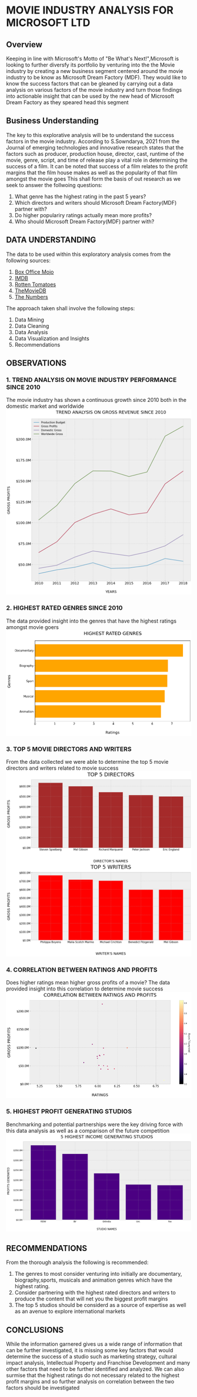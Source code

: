 # MOVIE INDUSTRY ANALYSIS FOR MICROSOFT LTD


## Overview

Keeping in line with Microsoft's Motto of "Be What's Next!",Microsoft is looking to further diversfy its portfolio by venturing into the the Movie industry by creating a new business segment centered around the movie industry to be know as Microsoft Dream Factory (MDF). They would like to know the success factors that can be gleaned by carrying out a data analysis on various factors of the movie industry and turn those findings into actionable insight that can be used by the new head of Microsoft Dream Factory as they speared head this segment


## Business Understanding

The key to this explorative analysis will be to understand the success factors in the movie industry. According to S.Sowndarya, 2021 from the Journal of emerging technologies and innovative research states that the factors such as producer, production house, director, cast, runtime of the movie, genre, script, and time of release play a vital role in determining the success of a film. It can be noted that success of a film relates to the profit margins that the film house makes as well as the popularity of that film amongst the movie goes
This shall form the basis of out research as we seek to answer the follwoing questions:
1. What genre has the highest rating in the past 5 years?
2. Which directors and writers should Microsoft Dream Factory(MDF) partner with?
3. Do higher populariry ratings actually mean more profits?
4. Who should Microsoft Dream Factory(MDF) partner with?

## DATA UNDERSTANDING
The data to be used within this exploratory analysis comes from the following sources:
1. [Box Office Mojo](https://www.boxofficemojo.com/)
2. [IMDB](https://www.imdb.com/)
3. [Rotten Tomatoes](https://www.rottentomatoes.com/)
4. [TheMovieDB](https://www.themoviedb.org/)
5. [The Numbers](https://www.the-numbers.com/)

The approach taken shall involve the following steps:
1. Data Mining
2. Data Cleaning
3. Data Analysis 
4. Data Visualization and Insights
5. Recommendations 

## OBSERVATIONS 

### 1. TREND ANALYSIS ON MOVIE INDUSTRY PERFORMANCE SINCE 2010
The movie industry has shown a continuous growth since 2010 both in the domestic market and worldwide
![Trend Analysis](Trend_Analysis.png)

### 2. HIGHEST RATED GENRES SINCE 2010
The data provided insight into the genres that have the highest ratings amongst movie goers
![Highest_Genre_Ratings](Highest_Rated_Genres.png)

### 3. TOP 5 MOVIE DIRECTORS AND WRITERS
From the data collected we were able to determine the top 5 movie directors and writers related to movie success
![Top_Directors_and_Writers](Top_5_Directors_and_Writers.png)

### 4. CORRELATION BETWEEN RATINGS AND PROFITS
Does higher ratings mean higher gross profits of a movie? The data provided insight into this correlation to determine movie success
![Correlation_Analysis](Correlation_Analysis.png)

### 5. HIGHEST PROFIT GENERATING STUDIOS
Benchmarking and potential partnerships were the key driving force with this data analysis as well as a comparison of the future competition
![Best_Studios](Top_5_studios.png)

## RECOMMENDATIONS
From the thorough analysis the following is recommended:
1. The genres to most consider venturing into initially are documentary, biography,sports, musicals and animation genres which have the highest rating.
2. Consider partnering with the highest rated directors and writers to produce the content that will net you the biggest profit margins
3. The top 5 studios should be considerd as a source of expertise as well as an avenue to explore international markets

## CONCLUSIONS
While the information garnered gives us a wide range of information that can be further investigated, it is missing some key factors that would determine the success of a studio such as marketing strategy, cultural impact analysis, Intellectual Property and Franchise Development and many other factors that need to be further identified and analyzed. 
We can also surmise that the highest ratings do not necessary related to the highest profit margins and so further analysis on correlation between the two factors should be investigated
